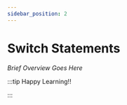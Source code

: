 ```yaml
---
sidebar_position: 2
---
```


# Switch Statements

_Brief Overview Goes Here_

:::tip Happy Learning!!

<QuestButton text="Go To Quest" link="" />

:::
